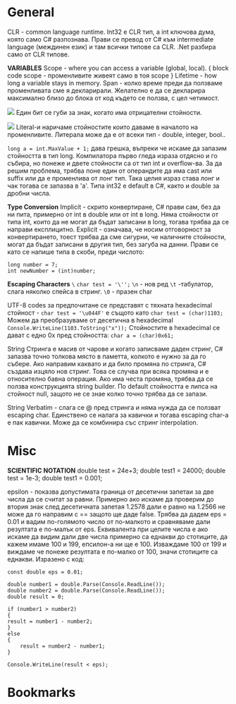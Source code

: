 # General
CLR - common language runtime.
Int32 е CLR тип, а int ключова дума, която само C# разпознава. Прави се превод от C# към intermediate language (междинен език) и там всички типове са CLR.
.Net разбира само от CLR типове.

**VARIABLES**
Scope - where you can access a variable (global, local).
{ block code scope - променливите живеят само в тоя scope }
Lifetime - how long a variable stays in memory.
Span - колко време преди да ползваме променливата сме я декларирали. Желателно е да се декларира максимално близо до блока от код където се ползва, с цел четимост.

![](https://github.com/GerardSh/SoftwareUniversity/blob/main/a/Pasted%20image%2020231228201450.png)
Eдин бит се губи за знак, когато има отрицателни стойности.

![](https://github.com/GerardSh/SoftwareUniversity/blob/main/a/Pasted%20image%2020231228202938.png)
Literal-и наричаме стойностите които даваме в началото на променливите. Литерала може да е от всеки тип - double, integer, bool.. 

`long a = int.MaxValue + 1;` дава грешка, въпреки че искаме да запазим стойността в тип long. Компилатора първо гледа израза отдясно и го събира, но понеже и двете стойности са от тип int и overflow-ва. За да решим проблема, трябва поне един от операндите да има cast или suffix или да е променлива от лонг тип. Така целия израз става лонг и чак тогава се запазва в 'а'.
Типа int32 е default в C#, както и double за дробни числа.

**Type Conversion**
Implicit - скрито конвертиране, C# прави сам, без да ни пита, примерно от int в double или от int в long. Няма стойности от типа int, които да не могат да бъдат записани в long, тогава трябва да се направи експлицитно.
Explicit - означава, че носим отговорност за конвертирането, тоест трябва да сме сигурни, че наличните стойности, могат да бъдат записани в другия тип, без загуба на данни. Прави се като се напише типа в скоби, преди числото: 
```
long number = 7;
int newNumber = (int)number;
```

**Escaping Characters**
`\`
`char test = '\'';`
`\n` - нов ред
`\t` -табулатор, слага няколко спейса в стринг. 
`\0` - празен char

UTF-8 codes за предпочитане се представят с тяхната hexadecimal стойност -
`char test = '\u044F'` е същото като 
`char test = (char)1103;`
Можем да преобразуваме от десетична в hexadecimal
`Console.WriteLine(1103.ToString("x"));`
Стойностите в hexadecimal се дават с едно 0x пред стойността: 
`char a = (char)0x61;`

String
Стринга е масив от чарове и когато записваме даден стринг, C# запазва точно толкова място в паметта, колкото е нужно за да го събере. Ако направим каквато и да било промяна по стринга, C# създава изцяло нов стринг. Това се случва при всяка промяна и е относително бавна операция. Ако има честа промяна, трябва да се ползва конструкцията string builder.
По default стойността е липса на стойност null, защото не се знае колко точно трябва да се запази.

String Verbatim - слага се @ пред стринга и няма нужда да се ползват escaping char. Единствено се налага за кавички и тогава escaping char-a e пак кавички. Може да се комбинира със стринг interpolation.
# Misc
**SCIENTIFIC NOTATION**
double test = 24e+3;
double test1 = 24000;
double test = 1e-3;
double test1 = 0.001;

epsilon - показва допустимата граница от десетични запетаи за две числа да се считат за равни. Примерно ако искаме да проверим до втория знак след десетичната запетая 1.2578 дали е равно на 1.2566 не може да го направим с == защото ще даде false. Трябва да дадем eps = 0.01 и вадим по-голямото число от по-малкото и сравняваме дали резултата е по-малък от  eps. Еквивалента при целите числа е ако искаме да видим дали две числа примерно са еднакви до стотиците, да кажем имаме 100 и 199, епсилон-а ни ще е 100. Изваждаме 100 от 199 и виждаме че понеже резултата е по-малко от 100, значи стотиците са еднакви.
Изразено с код:
```
const double eps = 0.01;

double number1 = double.Parse(Console.ReadLine());
double number2 = double.Parse(Console.ReadLine());
double result = 0;

if (number1 > number2)
{
result = number1 - number2;
}
else
{
    result = number2 - number1;
}

Console.WriteLine(result < eps);
```

# Bookmarks 
